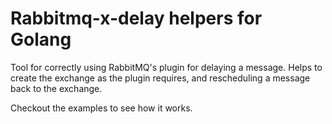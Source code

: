 # Rabbitmq-x-delay helpers for Golang

Tool for correctly using RabbitMQ's plugin for delaying a message. 
Helps to create the exchange as the plugin requires, and rescheduling a message back to the exchange.

Checkout the examples to see how it works.
